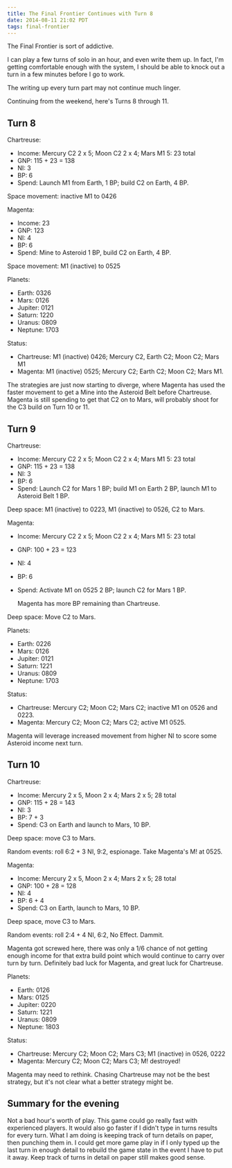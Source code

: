 ```yaml
---
title: The Final Frontier Continues with Turn 8
date: 2014-08-11 21:02 PDT
tags: final-frontier
---
```


The Final Frontier is sort of addictive.

I can play a few turns of solo in an hour, and even write them up.
In fact, I'm getting comfortable enough with the system, I should be
able to knock out a turn in a few minutes before I go to work.

The writing up every turn part may not continue much linger.

Continuing from the weekend, here's Turns 8 through 11.

## Turn 8

Chartreuse:

* Income: Mercury C2 2 x 5; Moon C2 2 x 4; Mars M1 5: 23 total
* GNP: 115 + 23 = 138
* NI: 3
* BP: 6
* Spend: Launch M1 from Earth, 1 BP; build C2 on Earth, 4 BP.

Space movement: inactive M1 to 0426

Magenta:

* Income: 23
* GNP: 123
* NI: 4
* BP: 6
* Spend: Mine to Asteroid 1 BP, build C2 on Earth, 4 BP.

Space movement: M1 (inactive) to 0525


Planets:

* Earth: 0326
* Mars: 0126
* Jupiter: 0121
* Saturn: 1220
* Uranus: 0809
* Neptune: 1703

Status:

* Chartreuse: M1 (inactive) 0426; Mercury C2, Earth C2; Moon C2; Mars M1
* Magenta: M1 (inactive) 0525; Mercury C2; Earth C2; Moon C2; Mars M1.

The strategies are just now starting to diverge, where Magenta has used
the faster movement to get a Mine into the Asteroid Belt before
Chartreuse. Magenta is still spending to get that C2 on to Mars, will
probably shoot for the C3 build on Turn 10 or 11.

## Turn 9

Chartreuse:

* Income: Mercury C2 2 x 5; Moon C2 2 x 4; Mars M1 5: 23 total
* GNP: 115 + 23 = 138
* NI: 3
* BP: 6
* Spend: Launch C2 for Mars 1 BP; build M1 on Earth 2 BP, launch M1 to
  Asteroid Belt 1 BP.

Deep space: M1 (inactive) to 0223, M1 (inactive) to 0526, C2 to Mars.


Magenta:


* Income: Mercury C2 2 x 5; Moon C2 2 x 4; Mars M1 5: 23 total
* GNP: 100 + 23 = 123
* NI: 4
* BP: 6
* Spend: Activate M1 on 0525 2 BP; launch C2 for Mars 1 BP.

  Magenta has more BP remaining than Chartreuse.

Deep space: Move C2 to Mars.


Planets:

* Earth: 0226
* Mars: 0126
* Jupiter: 0121
* Saturn: 1221
* Uranus: 0809
* Neptune: 1703

Status:

* Chartreuse: Mercury C2; Moon C2; Mars C2; inactive M1 on 0526 and 0223.
* Magenta: Mercury C2; Moon C2; Mars C2; active M1 0525.

Magenta will leverage increased movement from higher NI to score some
Asteroid income next turn.


## Turn 10

Chartreuse:

* Income: Mercury 2 x 5, Moon 2 x 4; Mars 2 x 5; 28 total
* GNP: 115 + 28 = 143
* NI: 3
* BP: 7 + 3
* Spend: C3 on Earth and launch to Mars, 10 BP.

Deep space: move C3 to Mars.

Random events: roll 6:2 + 3 NI, 9:2, espionage. Take Magenta's
M! at 0525.


Magenta:

* Income: Mercury 2 x 5, Moon 2 x 4; Mars 2 x 5; 28 total
* GNP: 100 + 28 = 128
* NI: 4
* BP: 6 + 4
* Spend: C3 on Earth, launch to Mars, 10 BP.

Deep space, move C3 to Mars.

Random events: roll 2:4 + 4 NI, 6:2, No Effect. Dammit.

Magenta got screwed here, there was only a 1/6 chance of not
getting enough income for that extra build point which would
continue to carry over turn by turn. Definitely bad luck for
Magenta, and great luck for Chartreuse.


Planets:

* Earth: 0126
* Mars: 0125
* Jupiter: 0220
* Saturn: 1221
* Uranus: 0809
* Neptune: 1803

Status:

* Chartreuse: Mercury C2; Moon C2; Mars C3; M1 (inactive) in 0526, 0222
* Magenta: Mercury C2; Moon C2; Mars C3; M! destroyed!

Magenta may need to rethink. Chasing Chartreuse may not be the best
strategy, but it's not clear what a better strategy might be.


## Summary for the evening

Not a bad hour's worth of play. This game could go really fast with
experienced players. It would also go faster if I didn't type in turns
results for every turn. What I am doing is keeping track of turn details
on paper, then punching them in. I could get more game play in if I only
typed up the last turn in enough detail to rebuild the game state in the
event I have to put it away. Keep track of turns in detail on paper
still makes good sense.
